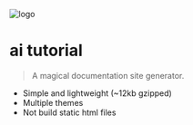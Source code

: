 ![logo](_media/icon.svg)

# ai tutorial

> A magical documentation site generator.

* Simple and lightweight (~12kb gzipped)
* Multiple themes
* Not build static html files

<!-- [GitHub](https://github.com/docsifyjs/docsify/)
[Get Started](#quick-start) -->